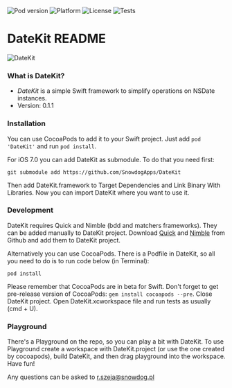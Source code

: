 ![Pod version](https://cocoapod-badges.herokuapp.com/v/DateKit/badge.png)
![Platform](https://cocoapod-badges.herokuapp.com/p/DateKit/badge.png)
![License](https://cocoapod-badges.herokuapp.com/l/DateKit/badge.png)
![Tests](https://travis-ci.org/SnowdogApps/DateKit.svg?branch=master)

# DateKit README #

![DateKit](https://snowdog.co/wp-content/uploads/2015/01/IMG-2865.jpg)

### What is DateKit?

* *DateKit* is a simple Swift framework to simplify operations on NSDate instances.
* Version: 0.1.1

### Installation

You can use CocoaPods to add it to your Swift project. Just add `pod 'DateKit'` and run `pod install`.

For iOS 7.0 you can add DateKit as submodule. To do that you need first:

```
git submodule add https://github.com/SnowdogApps/DateKit
```

Then add DateKit.framework to Target Dependencies and Link Binary With Libraries.
Now you can import DateKit where you want to use it.

### Development

DateKit requires Quick and Nimble (bdd and matchers frameworks). They can be added manually to DateKit project. Download [Quick](https://github.com/Quick/Quick) and [Nimble](https://github.com/Quick/Nimble) from Github and add them to DateKit project.

Alternatively you can use CocoaPods. There is a Podfile in DateKit, so all you need to do is to run code below (in Terminal):

```
pod install
```
Please remember that CocoaPods are in beta for Swift. Don't forget to get pre-release version of CocoaPods: `gem install cocoapods --pre`.
Close DateKit project. Open DateKit.xcworkspace file and run tests as usually (cmd + U).

### Playground
There's a Playground on the repo, so you can play a bit with DateKit. To use Playground create a workspace with DateKit.project (or use the one created by cocoapods), build DateKit, and then drag playground into the workspace. Have fun!

Any questions can be asked to r.szeja@snowdog.pl
